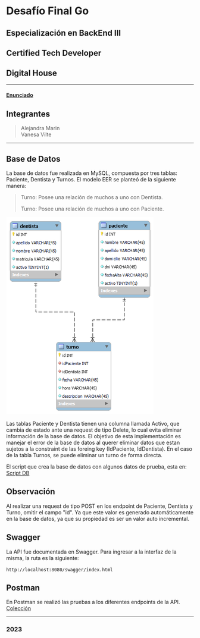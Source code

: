 # Desafío Final Go

## Especialización en BackEnd III
## Certified Tech Developer
## Digital House

---

#### [Enunciado](https://drive.google.com/file/d/1EnCe3Y_7OTaSxv_aDEqArK5fQhUIybEQ/view?usp=sharing)

## Integrantes
> Alejandra Marin  
> Vanesa Vilte

---

## Base de Datos
La base de datos fue realizada en MySQL, compuesta por tres tablas: Paciente, Dentista y Turnos. 
El modelo EER se planteó de la siguiente manera:
> Turno: Posee una relación de muchos a uno con Dentista.
>
> Turno: Posee una relación de muchos a uno con Paciente.

!["Modelo EER"](/EER.png)

Las tablas Paciente y Dentista tienen una columna llamada Activo, que cambia de estado ante una request de tipo Delete, lo cual evita eliminar información de la base de datos. El objetivo de esta implementación es manejar el error de la base de datos al querer eliminar datos que estan sujetos a la constraint de las foreing key (IdPaciente, IdDentista).
En el caso de la tabla Turnos, se puede eliminar un turno de forma directa.

El script que crea la base de datos con algunos datos de prueba, esta en:  
[Script DB](/database.sql)

## Observación
Al realizar una request de tipo POST en los endpoint de Paciente, Dentista y Turno, omitir el campo "id". Ya que este valor es generado automáticamente en la base de datos, ya que su propiedad es ser un valor auto incremental.

## Swagger
La API fue documentada en Swagger. Para ingresar a la interfaz de la misma, la ruta es la siguiente:

    http://localhost:8080/swagger/index.html

## Postman
En Postman se realizó las pruebas a los diferentes endpoints de la API.  
[Colección](/Sistema%20de%20Reserva%20de%20Turnos.postman_collection.json)

---

### 2023